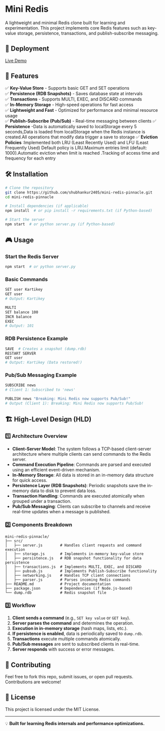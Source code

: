 # Mini Redis 

A lightweight and minimal Redis clone built for learning and experimentation. This project implements core Redis features such as key-value storage, persistence, transactions, and publish-subscribe messaging.

## 🚀 Deployment
[Live Demo](https://mini-redis-pinnacle.lovable.app/)

## 📌 Features
✅ **Key-Value Store** - Supports basic GET and SET operations  
✅ **Persistence (RDB Snapshots)** - Saves database state at intervals  
✅ **Transactions** - Supports MULTI, EXEC, and DISCARD commands  
✅ **In-Memory Storage** - High-speed operations for fast access  
✅ **Lightweight and Fast** - Optimized for performance and minimal resource usage  
✅ **Publish-Subscribe (Pub/Sub)** - Real-time messaging between clients
✅ **Persistence** -Data is automatically saved to localStorage every 5 seconds,Data is loaded from localStorage when the Redis instance is created.All operations that modify data trigger a save to storage
✅ **Eviction Policies** :Implemented both LRU (Least Recently Used) and LFU (Least Frequently Used) Default policy is LRU.Maximum entries limit (default: 1000).Automatic eviction when limit is reached
.Tracking of access time and frequency for each entry  

## 🛠 Installation
```bash
# Clone the repository
git clone https://github.com/shubhankur2405/mini-redis-pinnacle.git
cd mini-redis-pinnacle

# Install dependencies (if applicable)
npm install  # or pip install -r requirements.txt (if Python-based)

# Start the server
npm start  # or python server.py (if Python-based)
```

## 🎮 Usage
### Start the Redis Server
```bash
npm start  # or python server.py
```

### Basic Commands
```bash
SET user Kartikey
GET user
# Output: Kartikey

MULTI
SET balance 100
INCR balance
EXEC
# Output: 101
```

### RDB Persistence Example
```bash
SAVE  # Creates a snapshot (dump.rdb)
RESTART SERVER
GET user
# Output: Kartikey (Data restored!)
```

### Pub/Sub Messaging Example
```bash
SUBSCRIBE news
# Client 1: Subscribed to 'news'

PUBLISH news "Breaking: Mini Redis now supports Pub/Sub!"
# Output (Client 1): Breaking: Mini Redis now supports Pub/Sub!
```

## 🏗 High-Level Design (HLD)

### 1️⃣ Architecture Overview
- **Client-Server Model**: The system follows a TCP-based client-server architecture where multiple clients can send commands to the Redis server.
- **Command Execution Pipeline**: Commands are parsed and executed using an efficient event-driven mechanism.
- **In-Memory Storage**: All data is stored in an in-memory data structure for quick access.
- **Persistence Layer (RDB Snapshots)**: Periodic snapshots save the in-memory data to disk to prevent data loss.
- **Transaction Handling**: Commands are executed atomically when grouped under a transaction.
- **Pub/Sub Messaging**: Clients can subscribe to channels and receive real-time updates when a message is published.

### 2️⃣ Components Breakdown
```
mini-redis-pinnacle/
├── src/
│   ├── server.js        # Handles client requests and command execution
│   ├── storage.js       # Implements in-memory key-value store
│   ├── persistence.js   # RDB snapshot functionality for data persistence
│   ├── transactions.js  # Implements MULTI, EXEC, and DISCARD
│   ├── pubsub.js        # Implements Publish-Subscribe functionality
│   ├── networking.js    # Handles TCP client connections
│   ├── parser.js        # Parses incoming Redis commands
├── README.md            # Project documentation
├── package.json         # Dependencies (if Node.js-based)
└── dump.rdb             # Redis snapshot file
```

### 3️⃣ Workflow
1. **Client sends a command** (e.g., `SET key value` or `GET key`).
2. **Server parses the command** and determines the operation.
3. **Execution in in-memory storage** (hash maps, lists, etc.).
4. **If persistence is enabled**, data is periodically saved to `dump.rdb`.
5. **Transactions** execute multiple commands atomically.
6. **Pub/Sub messages** are sent to subscribed clients in real-time.
7. **Server responds** with success or error messages.

## 🤝 Contributing
Feel free to fork this repo, submit issues, or open pull requests. Contributions are welcome!

## 📜 License
This project is licensed under the MIT License.

---
💡 **Built for learning Redis internals and performance optimizations.**

